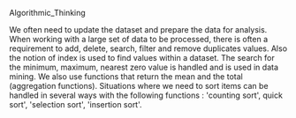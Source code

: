 Algorithmic_Thinking

We often need to update the dataset and prepare the data for analysis.
When working with a large set of data to be processed, there is often a requirement to add, delete, search, filter and remove duplicates values. Also the notion of index is used to find values within a dataset.
The search for the minimum, maximum, nearest zero value is handled and is used in data mining. We also use functions that return the mean and the total (aggregation functions). Situations where we need to sort items can be handled in several ways with the following functions : 'counting sort', quick sort', 'selection sort', 'insertion sort'.

